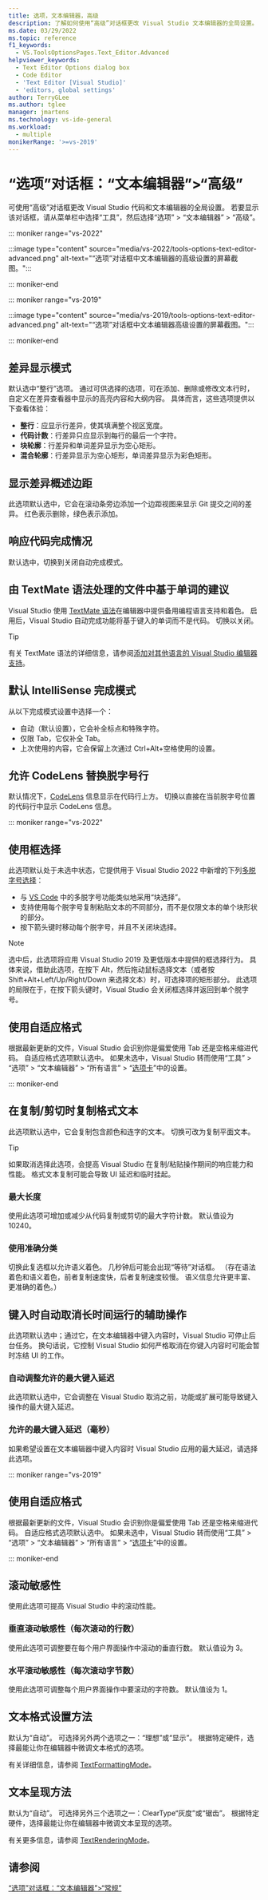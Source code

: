 ```yaml
---
title: 选项，文本编辑器，高级
description: 了解如何使用“高级”对话框更改 Visual Studio 文本编辑器的全局设置。
ms.date: 03/29/2022
ms.topic: reference
f1_keywords:
  - VS.ToolsOptionsPages.Text_Editor.Advanced
helpviewer_keywords:
  - Text Editor Options dialog box
  - Code Editor
  - 'Text Editor [Visual Studio]'
  - 'editors, global settings'
author: TerryGLee
ms.author: tglee
manager: jmartens
ms.technology: vs-ide-general
ms.workload:
  - multiple
monikerRange: '>=vs-2019'
---
```

# <a name="options-dialog-box-text-editor--advanced"></a>“选项”对话框：“文本编辑器”\>“高级”

可使用“高级”对话框更改 Visual Studio 代码和文本编辑器的全局设置。 若要显示该对话框，请从菜单栏中选择“工具”，然后选择“选项” > “文本编辑器” > “高级”。   

::: moniker range="vs-2022"

:::image type="content" source="media/vs-2022/tools-options-text-editor-advanced.png" alt-text="“选项”对话框中文本编辑器的高级设置的屏幕截图。":::

::: moniker-end

::: moniker range="vs-2019"

:::image type="content" source="media/vs-2019/tools-options-text-editor-advanced.png" alt-text="“选项”对话框中文本编辑器高级设置的屏幕截图。":::

::: moniker-end

## <a name="difference-display-mode"></a>差异显示模式

默认选中“整行”选项。 通过可供选择的选项，可在添加、删除或修改文本行时，自定义在差异查看器中显示的高亮内容和大纲内容。 具体而言，这些选项提供以下查看体验：

- **整行**：应显示行差异，使其填满整个视区宽度。
- **代码计数**：行差异只应显示到每行的最后一个字符。
- **块轮廓**：行差异和单词差异显示为空心矩形。
- **混合轮廓**：行差异显示为空心矩形，单词差异显示为彩色矩形。

## <a name="show-the-difference-overview-margin"></a>显示差异概述边距

此选项默认选中，它会在滚动条旁边添加一个边距视图来显示 Git 提交之间的差异。 红色表示删除，绿色表示添加。

## <a name="responsive-code-completion"></a>响应代码完成情况

默认选中，切换到关闭自动完成模式。

## <a name="word-based-suggestions-in-files-handled-by-textmate-grammars"></a>由 TextMate 语法处理的文件中基于单词的建议

Visual Studio 使用 [TextMate 语法](https://macromates.com/manual/en/language_grammars)在编辑器中提供备用编程语言支持和着色。 启用后，Visual Studio 自动完成功能将基于键入的单词而不是代码。 切换以关闭。

> [!TIP]
> 有关 TextMate 语法的详细信息，请参阅[添加对其他语言的 Visual Studio 编辑器支持](../adding-visual-studio-editor-support-for-other-languages.md)。

## <a name="default-intellisense-completion-mode"></a>默认 IntelliSense 完成模式

从以下完成模式设置中选择一个：

- 自动（默认设置），它会补全标点和特殊字符。
- 仅限 Tab，它仅补全 Tab。
- 上次使用的内容，它会保留上次通过 Ctrl+Alt+空格使用的设置。   

## <a name="allow-codelens-to-displace-the-caret-line"></a>允许 CodeLens 替换脱字号行

默认情况下，[CodeLens](../find-code-changes-and-other-history-with-codelens.md) 信息显示在代码行上方。 切换以直接在当前脱字号位置的代码行中显示 CodeLens 信息。

::: moniker range="vs-2022"

## <a name="use-box-selection"></a>使用框选择

此选项默认处于未选中状态，它提供用于 Visual Studio 2022 中新增的下列[多脱字号选择](../finding-and-replacing-text.md?view=vs-2022&preserve-view=true#multi-caret-selection)：

- 与 [VS Code](https://code.visualstudio.com/docs/editor/codebasics#_multiple-selections-multicursor) 中的多脱字号功能类似地采用“块选择”。
- 支持使用每个脱字号复制粘贴文本的不同部分，而不是仅限文本的单个块形状的部分。
- 按下箭头键时移动每个脱字号，并且不关闭块选择。

> [!NOTE]
> 选中后，此选项将应用 Visual Studio 2019 及更低版本中提供的框选择行为。 具体来说，借助此选项，在按下 Alt，然后拖动鼠标选择文本（或者按 Shift+Alt+Left/Up/Right/Down 来选择文本）时，可选择项的矩形部分。       此选项的局限在于，在按下箭头键时，Visual Studio 会关闭框选择并返回到单个脱字号。

## <a name="use-adaptive-formatting"></a>使用自适应格式

根据最新更新的文件，Visual Studio 会识别你是偏爱使用 Tab 还是空格来缩进代码。 自适应格式选项默认选中。 如果未选中，Visual Studio 转而使用“工具” > “选项” > “文本编辑器” > “所有语言” > “[选项卡](options-text-editor-all-languages-tabs.md)”中的设置。    

::: moniker-end

## <a name="copy-rich-text-on-copycut"></a>在复制/剪切时复制格式文本

此选项默认选中，它会复制包含颜色和连字的文本。 切换可改为复制平面文本。

> [!TIP]
> 如果取消选择此选项，会提高 Visual Studio 在复制/粘贴操作期间的响应能力和性能。 格式文本复制可能会导致 UI 延迟和临时挂起。

### <a name="max-length"></a>最大长度

使用此选项可增加或减少从代码复制或剪切的最大字符计数。 默认值设为 10240。

### <a name="use-accurate-classification"></a>使用准确分类

切换此复选框以允许语义着色。 几秒钟后可能会出现“等待”对话框。 （存在语法着色和语义着色，前者复制速度快，后者复制速度较慢。 语义信息允许更丰富、更准确的着色。）

## <a name="auto-cancel-long-running-auxiliary-operations-on-typing"></a>键入时自动取消长时间运行的辅助操作

此选项默认选中；通过它，在文本编辑器中键入内容时，Visual Studio 可停止后台任务。 换句话说，它控制 Visual Studio 如何严格取消在你键入内容时可能会暂时冻结 UI 的工作。

### <a name="automatically-adjust-maximum-allowed-typing-latency"></a>自动调整允许的最大键入延迟

此选项默认选中，它会调整在 Visual Studio 取消之前，功能或扩展可能导致键入操作的最大键入延迟。

### <a name="maximum-allowed-typing-latency-in-milliseconds"></a>允许的最大键入延迟（毫秒）

如果希望设置在文本编辑器中键入内容时 Visual Studio 应用的最大延迟，请选择此选项。

::: moniker range="vs-2019"

## <a name="use-adaptive-formatting"></a>使用自适应格式

根据最新更新的文件，Visual Studio 会识别你是偏爱使用 Tab 还是空格来缩进代码。 自适应格式选项默认选中。 如果未选中，Visual Studio 转而使用“工具” > “选项” > “文本编辑器” > “所有语言” > “[选项卡](options-text-editor-all-languages-tabs.md)”中的设置。    

::: moniker-end

## <a name="scrolling-sensitivity"></a>滚动敏感性

使用此选项可提高 Visual Studio 中的滚动性能。

### <a name="vertical-scrolling-sensitivity-lines-per-scroll"></a>垂直滚动敏感性（每次滚动的行数）

使用此选项可调整要在每个用户界面操作中滚动的垂直行数。 默认值设为 3。

### <a name="horizontal-scrolling-sensitivity-characters-per-scroll"></a>水平滚动敏感性（每次滚动字节数）

使用此选项可调整每个用户界面操作中要滚动的字符数。 默认值设为 1。

## <a name="text-formatting-method"></a>文本格式设置方法

默认为“自动”。 可选择另外两个选项之一：“理想”或“显示”。  根据特定硬件，选择最能让你在编辑器中微调文本格式的选项。

有关详细信息，请参阅 [TextFormattingMode](/dotnet/api/system.windows.media.textformattingmode?view=windowsdesktop-6.0&preserve-view=true)。

## <a name="text-rendering-method"></a>文本呈现方法

默认为“自动”。 可选择另外三个选项之一：ClearType“灰度”或“锯齿”。   根据特定硬件，选择最能让你在编辑器中微调文本呈现的选项。

有关更多信息，请参阅 [TextRenderingMode](/dotnet/api/system.windows.media.textrenderingmode?view=windowsdesktop-6.0&preserve-view=true)。

## <a name="see-also"></a>请参阅

[“选项”对话框：“文本编辑器”>“常规”](options-text-editor-general.md)